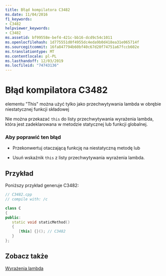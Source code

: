 ```yaml
---
title: Błąd kompilatora C3482
ms.date: 11/04/2016
f1_keywords:
- C3482
helpviewer_keywords:
- C3482
ms.assetid: bf99558e-bef4-421c-bb16-dcd9c54c1011
ms.openlocfilehash: 1d775551d0f4955dc4eda9b0d418ea31e065714f
ms.sourcegitcommit: 16fa847794b60bf40c67d20f74751a67fccb602e
ms.translationtype: MT
ms.contentlocale: pl-PL
ms.lasthandoff: 12/03/2019
ms.locfileid: "74743136"
---
```

# <a name="compiler-error-c3482"></a>Błąd kompilatora C3482

elementu "This" można użyć tylko jako przechwytywania lambda w obrębie niestatycznej funkcji składowej

Nie można przekazać `this` do listy przechwytywania wyrażenia lambda, która jest zadeklarowana w metodzie statycznej lub funkcji globalnej.

### <a name="to-correct-this-error"></a>Aby poprawić ten błąd

- Przekonwertuj otaczającą funkcję na niestatyczną metodę lub

- Usuń wskaźnik `this` z listy przechwytywania wyrażenia lambda.

## <a name="example"></a>Przykład

Poniższy przykład generuje C3482:

```cpp
// C3482.cpp
// compile with: /c

class C
{
public:
   static void staticMethod()
   {
      [this] {}(); // C3482
   }
};
```

## <a name="see-also"></a>Zobacz także

[Wyrażenia lambda](../../cpp/lambda-expressions-in-cpp.md)
